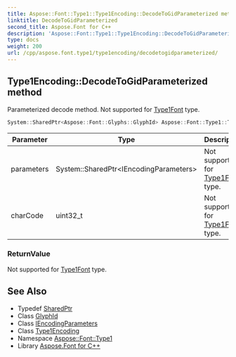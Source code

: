 ```yaml
---
title: Aspose::Font::Type1::Type1Encoding::DecodeToGidParameterized method
linktitle: DecodeToGidParameterized
second_title: Aspose.Font for C++
description: 'Aspose::Font::Type1::Type1Encoding::DecodeToGidParameterized method. Parameterized decode method. Not supported for Type1Font type in C++.'
type: docs
weight: 200
url: /cpp/aspose.font.type1/type1encoding/decodetogidparameterized/
---
```

## Type1Encoding::DecodeToGidParameterized method


Parameterized decode method. Not supported for [Type1](../../)[Font](../../../aspose.font/font/) type.

```cpp
System::SharedPtr<Aspose::Font::Glyphs::GlyphId> Aspose::Font::Type1::Type1Encoding::DecodeToGidParameterized(System::SharedPtr<IEncodingParameters> parameters, uint32_t charCode) override
```


| Parameter | Type | Description |
| --- | --- | --- |
| parameters | System::SharedPtr\<IEncodingParameters\> | Not supported for [Type1](../../)[Font](../../../aspose.font/font/) type. |
| charCode | uint32_t | Not supported for [Type1](../../)[Font](../../../aspose.font/font/) type. |

### ReturnValue

Not supported for [Type1](../../)[Font](../../../aspose.font/font/) type.

## See Also

* Typedef [SharedPtr](../../../system/sharedptr/)
* Class [GlyphId](../../../aspose.font.glyphs/glyphid/)
* Class [IEncodingParameters](../../../aspose.font/iencodingparameters/)
* Class [Type1Encoding](../)
* Namespace [Aspose::Font::Type1](../../)
* Library [Aspose.Font for C++](../../../)
